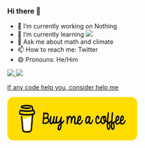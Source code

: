 ### Hi there 👋

- 🔭 I’m currently working on Nothing
- 🌱 I’m currently learning <img loading="lazy" height="60em" src="https://julialang.org/assets/infra/logo.svg"/>
- 💬 Ask me about math and climate
- 📫 How to reach me: Twitter
- 😄 Pronouns: He/Him


<div>
<a href="https://github.com/thigs0">
<img loading="lazy" height="150em" src="https://github-readme-stats.vercel.app/api/top-langs/?username=thigs0&layout=compact&langs_count=7&theme=dracula"/>
<img loading="lazy" height="150em" src="https://github-readme-stats.vercel.app/api?username=thigs0&show_icons=true&theme=dracula&count_private=true"/>
</div>

If any code help you, consider help me

<a href="https://www.buymeacoffee.com/tthiagosanN">
<img border="0" alt="buymeacoffee" src="bmc-button.png" width="300" height="100">
</a>
